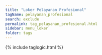 ```yaml
---
title: "Loker Pelayanan Profesional"
tagName: pelayanan_profesional
search: exclude
permalink: tag_pelayanan_profesional.html
sidebar: menu_loker
folder: tags
---
```

{% include taglogic.html %}
